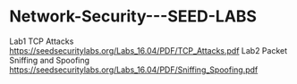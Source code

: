# Network-Security---SEED-LABS
Lab1 TCP Attacks https://seedsecuritylabs.org/Labs_16.04/PDF/TCP_Attacks.pdf
Lab2 Packet Sniffing and Spoofing https://seedsecuritylabs.org/Labs_16.04/PDF/Sniffing_Spoofing.pdf
